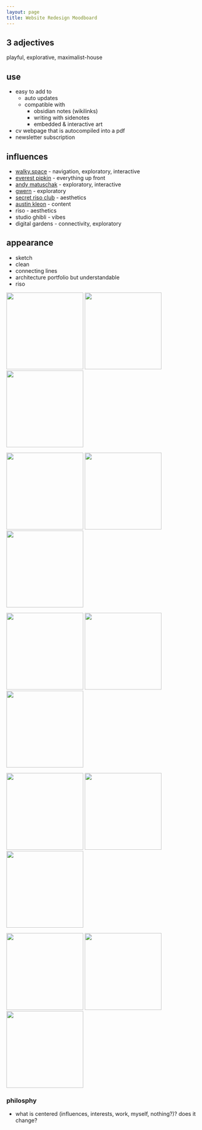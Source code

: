 ```yaml
---
layout: page
title: Website Redesign Moodboard
---
```


## 3 adjectives
playful, explorative, maximalist-house

## use
- easy to add to
  - auto updates
  - compatible with
    - obsidian notes (wikilinks)
    - writing with sidenotes
    - embedded & interactive art
- cv webpage that is autocompiled into a pdf
- newsletter subscription

## influences

- [walky.space](walky.space) - navigation, exploratory, interactive
- [everest pipkin](https://everest-pipkin.com/) - everything up front
- [andy matuschak](https://andymatuschak.org/) - exploratory, interactive
- [gwern](https://www.gwern.net/index) - exploratory
- [secret riso club](https://secretrisoclub.com/) - aesthetics
- [austin kleon](https://austinkleon.com/) - content
- riso - aesthetics
- studio ghibli - vibes
- digital gardens - connectivity, exploratory

## appearance
- sketch
- clean
- connecting lines
- architecture portfolio but understandable
- riso

<p float="left">
  <img src="https://github.com/Elizabethcase/elizabethcase.github.io/blob/master/assets/img/moodboard/IMG_4474.jpg?raw=true" width="200" />
  <img src="https://github.com/Elizabethcase/elizabethcase.github.io/blob/master/assets/img/moodboard/IMG_4463.jpg?raw=true" width="200" />
  <img src="https://images.squarespace-cdn.com/content/v1/5c2c1aef70e8020ac2eae04e/1596376956565-VMRQCFHEAT6B6T13B0P1/IMG_2414.jpg" width="200" />
</p>

<p float="left">
  <img src="https://github.com/Elizabethcase/elizabethcase.github.io/blob/master/assets/img/moodboard/IMG_4464.jpg?raw=true" width="200" />
  <img src="https://pbs.twimg.com/media/FFDXlpDWUAoPpa2?format=jpg&name=medium" width="200" />
  <img src="https://pbs.twimg.com/media/E9Ap64RXEAcIt7-?format=jpg&name=4096x4096" width="200" />
</p>

<p float="left">
  <img src="https://github.com/Elizabethcase/elizabethcase.github.io/blob/master/assets/img/moodboard/IMG_4465.jpg?raw=true" width="200" />
  <img src="https://github.com/Elizabethcase/elizabethcase.github.io/blob/master/assets/img/moodboard/IMG_4466.jpg?raw=true" width="200" />
  <img src="https://github.com/Elizabethcase/elizabethcase.github.io/blob/master/assets/img/moodboard/IMG_4467.jpg?raw=true" width="200" />
</p>

<p float="left">
  <img src="https://github.com/Elizabethcase/elizabethcase.github.io/blob/master/assets/img/moodboard/IMG_4468.jpg?raw=true" width="200" />
  <img src="https://github.com/Elizabethcase/elizabethcase.github.io/blob/master/assets/img/moodboard/IMG_4469.jpg?raw=true" width="200" />
  <img src="https://github.com/Elizabethcase/elizabethcase.github.io/blob/master/assets/img/moodboard/IMG_4470.jpg?raw=true" width="200" />
</p>

<p float="left">
  <img src="https://github.com/Elizabethcase/elizabethcase.github.io/blob/master/assets/img/moodboard/IMG_4471.jpg?raw=true" width="200" />
  <img src="https://github.com/Elizabethcase/elizabethcase.github.io/blob/master/assets/img/moodboard/IMG_4472.jpg?raw=true" width="200" />
  <img src="https://github.com/Elizabethcase/elizabethcase.github.io/blob/master/assets/img/moodboard/IMG_4473.jpg?raw=true" width="200" />
</p>

### philosphy
- what is centered (influences, interests, work, myself, nothing?)? does it change?
